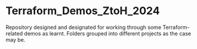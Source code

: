 # Terraform_Demos_ZtoH_2024

Repository designed and designated for working through some Terraform-related demos as learnt. Folders grouped into different projects as the case may be.

